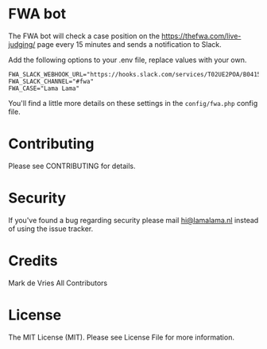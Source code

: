 # FWA bot

The FWA bot will check a case position on the https://thefwa.com/live-judging/ page every 15 minutes and sends a notification to Slack.

Add the following options to your .env file, replace values with your own.

```
FWA_SLACK_WEBHOOK_URL="https://hooks.slack.com/services/T02UE2POA/B0415HIWKH5/ZDerR5wieKsh1BFjYdTOb12"
FWA_SLACK_CHANNEL="#fwa"
FWA_CASE="Lama Lama"
```

You'll find a little more details on these settings in the ```config/fwa.php``` config file.

# Contributing
Please see CONTRIBUTING for details.

# Security
If you've found a bug regarding security please mail hi@lamalama.nl instead of using the issue tracker.

# Credits
Mark de Vries
All Contributors

# License
The MIT License (MIT). Please see License File for more information.
